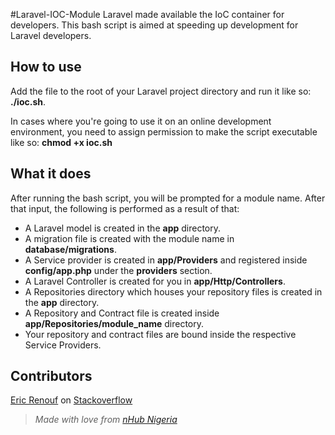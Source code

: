 #Laravel-IOC-Module
Laravel made available the IoC container for developers. This bash script is aimed at speeding up development for Laravel developers.

## How to use
Add the file to the root of your Laravel project directory and  run it like so: **./ioc.sh**. 

In cases where you're going to use it on an online development environment, you need to assign permission to make the script executable like so: **chmod +x ioc.sh**

## What it does
After running the bash script, you will be prompted for a module name. After that input, the following is performed as a result of that:
- A Laravel model is created in the **app** directory.
- A migration file is created with the module name in **database/migrations**.
- A Service provider is created in **app/Providers** and registered inside **config/app.php** under the **providers** section.
- A Laravel Controller is created for you in **app/Http/Controllers**.
- A Repositories directory which houses your repository files is created in the **app** directory.
- A Repository and Contract file is created inside **app/Repositories/module_name** directory.
- Your repository and contract files are bound inside the respective Service Providers.

## Contributors
[Eric Renouf](http://stackoverflow.com/users/4687135/eric-renouf/) on [Stackoverflow](http://stackoverflow.com/)

> *Made with love from [nHub Nigeria](http://nhubnigeria.com/)*
